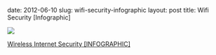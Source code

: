 date: 2012-06-10
slug: wifi-security-infographic
layout: post
title: Wifi Security [Infographic]


<a href="http://www.newsilike.in/infographics/wireless-internet-security/"><img src="/tumblr_files/tumblr_m5eh4h9koR1qznuglo1_500.jpg"/></a><br/><p><a href="http://www.newsilike.in/infographics/wireless-internet-security/" target="_blank">Wireless Internet Security [INFOGRAPHIC]</a></p>
